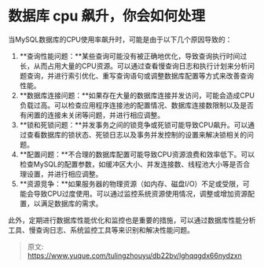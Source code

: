 # 数据库 cpu 飙升，你会如何处理

当MySQL数据库的CPU使用率飙升时，可能是由于以下几个原因导致的：

1. **查询性能问题：**某些查询可能没有被正确地优化，导致查询执行时间过长，从而占用大量的CPU资源。可以通过查看慢查询日志和执行计划来分析问题查询，并进行索引优化、重写查询语句或调整数据库配置等方式来改善查询性能。
2. **数据库连接问题：**如果存在大量的数据库连接并发访问，可能会造成CPU负载过高。可以检查应用程序连接池的配置情况、数据库连接数限制以及是否有闲置的连接未关闭等问题，并进行相应调整。
3. **锁和死锁问题：**并发事务之间的锁竞争或死锁可能导致CPU飙升。可以通过查看数据库的锁状态、死锁日志以及事务并发控制的设置来解决锁相关的问题。
4. **配置问题：**不合理的数据库配置可能导致CPU资源浪费和效率低下。可以检查MySQL的配置参数，如缓冲区大小、并发连接数、线程池大小等是否合理设置，并进行相应调整。
5. **资源竞争：**如果服务器的物理资源（如内存、磁盘I/O）不足或受限，可能会导致CPU过度使用。可以通过监控系统资源使用情况，调整或增加资源配置，以满足数据库的需求。

此外，定期进行数据库性能优化和监控也是重要的措施，可以通过数据库性能分析工具、慢查询日志、系统监控工具等来识别和解决性能问题。



> 原文: <https://www.yuque.com/tulingzhouyu/db22bv/lghqqgdx66nydzxn>